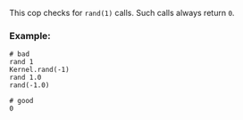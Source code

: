 This cop checks for `rand(1)` calls.
Such calls always return `0`.

### Example:

    # bad
    rand 1
    Kernel.rand(-1)
    rand 1.0
    rand(-1.0)

    # good
    0
